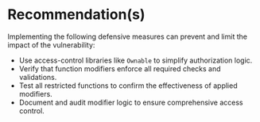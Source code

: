 # Recommendation(s)

Implementing the following defensive measures can prevent and limit the impact of the vulnerability:

- Use access-control libraries like `Ownable` to simplify authorization logic.
- Verify that function modifiers enforce all required checks and validations.
- Test all restricted functions to confirm the effectiveness of applied modifiers.
- Document and audit modifier logic to ensure comprehensive access control.
